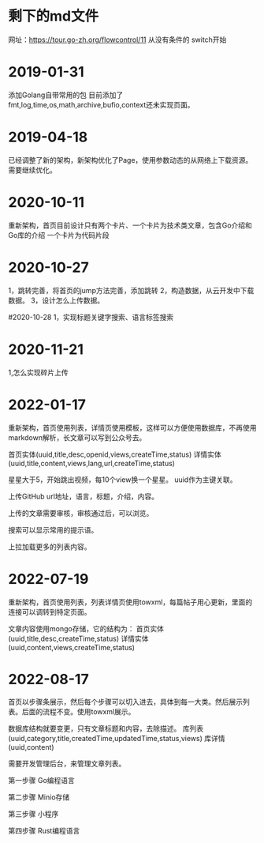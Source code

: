 # 剩下的md文件
网址：https://tour.go-zh.org/flowcontrol/11
从没有条件的 switch开始

# 2019-01-31
添加Golang自带常用的包
目前添加了fmt,log,time,os,math,archive,bufio,context还未实现页面。

# 2019-04-18
已经调整了新的架构，新架构优化了Page，使用参数动态的从网络上下载资源。
需要继续优化。

# 2020-10-11
重新架构，首页目前设计只有两个卡片、一个卡片为技术类文章，包含Go介绍和Go库的介绍
一个卡片为代码片段


# 2020-10-27
1，跳转完善，将首页的jump方法完善，添加跳转
2，构造数据，从云开发中下载数据。
3，设计怎么上传数据。

#2020-10-28
1，实现标题关键字搜索、语言标签搜索

# 2020-11-21
1,怎么实现碎片上传

# 2022-01-17

重新架构，首页使用列表，详情页使用模板，这样可以方便使用数据库，不再使用markdown解析，长文章可以写到公众号去。

首页实体(uuid,title,desc,openid,views,createTime,status)
详情实体(uuid,title,content,views,lang,url,createTime,status)

星星大于5，开始跳出视频，每10个view换一个星星。
uuid作为主键关联。

上传GitHub url地址，语言，标题，介绍，内容。

上传的文章需要审核，审核通过后，可以浏览。

搜索可以显示常用的提示语。

上拉加载更多的列表内容。

# 2022-07-19

重新架构，首页使用列表，列表详情页使用towxml，每篇帖子用心更新，里面的连接可以调转到特定页面。

文章内容使用mongo存储，它的结构为：
首页实体(uuid,title,desc,createTime,status)
详情实体(uuid,content,views,createTime,status)

# 2022-08-17

首页以步骤条展示，然后每个步骤可以切入进去，具体到每一大类。然后展示列表。后面的流程不变。使用towxml展示。

数据库结构就要变更，只有文章标题和内容，去除描述。
库列表(uuid,category,title,createdTime,updatedTime,status,views)
库详情(uuid,content)

需要开发管理后台，来管理文章列表。

第一步骤 Go编程语言

第二步骤 Minio存储

第三步骤 小程序

第四步骤 Rust编程语言




